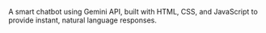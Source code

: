  A smart chatbot using Gemini API, built with HTML, CSS, and JavaScript to provide instant, natural language responses.
